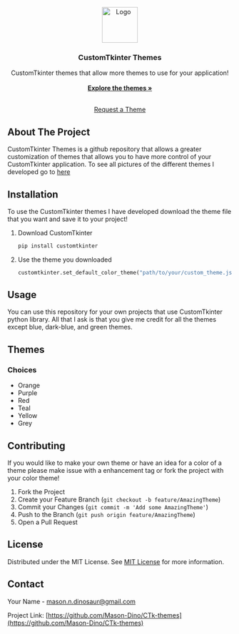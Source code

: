                          
<br/>
<div align="center">
<a href="https://github.com/ShaanCoding/ReadME-Generator">
<img src="https://source.unsplash.com/random/256x256" alt="Logo" width="80" height="80">
</a>
<h3 align="center">CustomTkinter Themes</h3>
<p align="center">
CustomTkinter themes that allow more themes to use for your application!
<br/>
<br/>
<a href="https://github.com/Mason-Dino/CTk-themes/tree/main/themes"><strong>Explore the themes »</strong></a>
<br/>
<br/>
  

<a href="https://github.com/Mason-Dino/CTk-themes/issues/new?labels=enhancement&template=feature-request---.md">Request a Theme</a>
</p>
</div>

 ## About The Project

CustomTkinter Themes is a github repository that allows a greater customization of themes that allows you to have more control of your CustomTkinter application. To see all pictures of the different themes I developed go to [here]()

 ## Installation

To use the CustomTkinter themes I have developed download the theme file that you want and save it to your project!

1. Download CustomTkinter
    ```sh
    pip install customtkinter
    ```
2. Use the theme you downloaded
   ```py
   customtkinter.set_default_color_theme("path/to/your/custom_theme.json")
   ```
 ## Usage

You can use this repository for your own projects that use CustomTkinter python library. All that I ask is that you give me credit for all the themes except blue, dark-blue, and green themes. 

## Themes
### Choices
- Orange
- Purple
- Red
- Teal
- Yellow
- Grey

 ## Contributing

If you would like to make your own theme or have an idea for a color of a theme please make issue with a enhancement tag or fork the project with your color theme!

1. Fork the Project
2. Create your Feature Branch (`git checkout -b feature/AmazingTheme`)
3. Commit your Changes (`git commit -m 'Add some AmazingTheme'`)
4. Push to the Branch (`git push origin feature/AmazingTheme`)
5. Open a Pull Request
 ## License

Distributed under the MIT License. See [MIT License](https://github.com/Mason-Dino/CTk-themes/blob/main/LICENSE) for more information.
 ## Contact

Your Name - mason.n.dinosaur@gmail.com

Project Link: [https://github.com/Mason-Dino/CTk-themes](https://github.com/Mason-Dino/CTk-themes)
